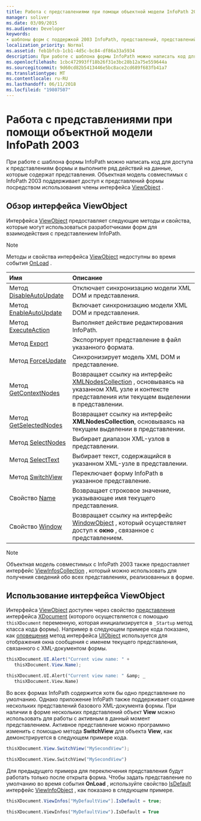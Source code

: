 ```yaml
---
title: Работа с представлениями при помощи объектной модели InfoPath 2003
manager: soliver
ms.date: 03/09/2015
ms.audience: Developer
keywords:
- шаблоны форм с поддержкой 2003 InfoPath, представлений, представлений [InfoPath 2007], совместимых с InfoPath 2003 шаблонов форм
localization_priority: Normal
ms.assetid: feb1bfcb-1cb1-4d5c-bc84-df86a33a5934
description: При работе с шаблона формы InfoPath можно написать код для доступа к представлениям формы и выполните ряд действий на данные, которые содержат представления. Объектная модель совместимых с InfoPath 2003 поддерживает доступ к представлений формы посредством использования члены интерфейса ViewObject.
ms.openlocfilehash: 1cbc472993ff18b26f31e3bc28b12a75e559644a
ms.sourcegitcommit: 9d60cd82b5413446e5bc8ace2cd689f683fb41a7
ms.translationtype: MT
ms.contentlocale: ru-RU
ms.lasthandoff: 06/11/2018
ms.locfileid: "19807507"
---
```

# <a name="work-with-views-using-the-infopath-2003-object-model"></a>Работа с представлениями при помощи объектной модели InfoPath 2003

При работе с шаблона формы InfoPath можно написать код для доступа к представлениям формы и выполните ряд действий на данные, которые содержат представления. Объектная модель совместимых с InfoPath 2003 поддерживает доступ к представлений формы посредством использования члены интерфейса [ViewObject](https://msdn.microsoft.com/library/Microsoft.Office.Interop.InfoPath.SemiTrust.ViewObject.aspx) . 
  
## <a name="overview-of-the-viewobject-interface"></a>Обзор интерфейса ViewObject

Интерфейса [ViewObject](https://msdn.microsoft.com/library/Microsoft.Office.Interop.InfoPath.SemiTrust.ViewObject.aspx) предоставляет следующие методы и свойства, которые могут использоваться разработчиками форм для взаимодействия с представлением InfoPath. 
  
> [!NOTE]
> Методы и свойства интерфейса [ViewObject](https://msdn.microsoft.com/library/Microsoft.Office.Interop.InfoPath.SemiTrust.ViewObject.aspx) недоступны во время события [OnLoad](https://msdn.microsoft.com/library/Microsoft.Office.Interop.InfoPath.SemiTrust._XDocumentEventSink2_Event.OnLoad.aspx) . 
  
|**Имя**|**Описание**|
|:-----|:-----|
|Метод [DisableAutoUpdate](https://msdn.microsoft.com/library/Microsoft.Office.Interop.InfoPath.SemiTrust.View.DisableAutoUpdate.aspx)  <br/> |Отключает синхронизацию модели XML DOM и представления.  <br/> |
|Метод [EnableAutoUpdate](https://msdn.microsoft.com/library/Microsoft.Office.Interop.InfoPath.SemiTrust.View.EnableAutoUpdate.aspx)  <br/> |Включает синхронизацию модели XML DOM и представления.  <br/> |
|Метод [ExecuteAction](https://msdn.microsoft.com/library/Microsoft.Office.Interop.InfoPath.SemiTrust.View.ExecuteAction.aspx)  <br/> |Выполняет действие редактирования InfoPath.  <br/> |
|Метод [Export](https://msdn.microsoft.com/library/Microsoft.Office.Interop.InfoPath.SemiTrust.View.Export.aspx)  <br/> |Экспортирует представление в файл указанного формата.  <br/> |
|Метод [ForceUpdate](https://msdn.microsoft.com/library/Microsoft.Office.Interop.InfoPath.SemiTrust.View.ForceUpdate.aspx)  <br/> |Синхронизирует модель XML DOM и представление.  <br/> |
|Метод [GetContextNodes](https://msdn.microsoft.com/library/Microsoft.Office.Interop.InfoPath.SemiTrust.View.GetContextNodes.aspx)  <br/> |Возвращает ссылку на интерфейс [XMLNodesCollection](https://msdn.microsoft.com/library/Microsoft.Office.Interop.InfoPath.SemiTrust.XMLNodesCollection.aspx) , основываясь на указанном XML узле и контексте представления или текущем выделении в представлении.  <br/> |
|Метод [GetSelectedNodes](https://msdn.microsoft.com/library/Microsoft.Office.Interop.InfoPath.SemiTrust.View.GetSelectedNodes.aspx)  <br/> |Возвращает ссылку на интерфейс **XMLNodesCollection**, основываясь на текущем выделении в представлении.  <br/> |
|Метод [SelectNodes](https://msdn.microsoft.com/library/Microsoft.Office.Interop.InfoPath.SemiTrust.View.SelectNodes.aspx)  <br/> |Выбирает диапазон XML-узлов в представлении.  <br/> |
|Метод [SelectText](https://msdn.microsoft.com/library/Microsoft.Office.Interop.InfoPath.SemiTrust.View.SelectText.aspx)  <br/> |Выбирает текст, содержащийся в указанном XML-узле в представлении.  <br/> |
|Метод [SwitchView](https://msdn.microsoft.com/library/Microsoft.Office.Interop.InfoPath.SemiTrust.View.SwitchView.aspx)  <br/> |Переключает форму InfoPath в указанное представление.   <br/> |
|Свойство [Name](https://msdn.microsoft.com/library/Microsoft.Office.Interop.InfoPath.SemiTrust.View.Name.aspx)  <br/> |Возвращает строковое значение, указывающее имя текущего представления.  <br/> |
|Свойство [Window](https://msdn.microsoft.com/library/Microsoft.Office.Interop.InfoPath.SemiTrust.View.Window.aspx)  <br/> |Возвращает ссылку на интерфейс [WindowObject](https://msdn.microsoft.com/library/Microsoft.Office.Interop.InfoPath.SemiTrust.WindowObject.aspx) , который осуществляет доступ к **окно** , связанное с представлением.  <br/> |
   
> [!NOTE]
> Объектная модель совместимых с InfoPath 2003 также предоставляет интерфейс [ViewInfosCollection](https://msdn.microsoft.com/library/Microsoft.Office.Interop.InfoPath.SemiTrust.ViewInfosCollection.aspx) , который можно использовать для получения сведений обо всех представлениях, реализованных в форме. 
  
## <a name="using-the-viewobject-interface"></a>Использование интерфейса ViewObject

Интерфейса [ViewObject](https://msdn.microsoft.com/library/Microsoft.Office.Interop.InfoPath.SemiTrust.ViewObject.aspx) доступен через свойство [представления](https://msdn.microsoft.com/library/Microsoft.Office.Interop.InfoPath.SemiTrust._XDocument2.View.aspx) интерфейса [XDocument](https://msdn.microsoft.com/library/Microsoft.Office.Interop.InfoPath.SemiTrust.XDocument.aspx) (которого осуществляется с помощью `thisXDocument` переменную, которая инициализируется в `_Startup` метод класса кода формы). Например в следующем примере кода показано, как [оповещения](https://msdn.microsoft.com/library/Microsoft.Office.Interop.InfoPath.SemiTrust.UI2.Alert.aspx) метод интерфейса [UIObject](https://msdn.microsoft.com/library/Microsoft.Office.Interop.InfoPath.SemiTrust.UIObject.aspx) используется для отображения окна сообщения с именем текущего представления, связанного с XML-документом формы. 
  
```cs
thisXDocument.UI.Alert("Current view name: " + 
   thisXDocument.View.Name);
```

```vb
thisXDocument.UI.Alert("Current view name: " &amp; _
   thisXDocument.View.Name)
```

Во всех формах InfoPath содержится хотя бы одно представление по умолчанию. Однако приложение InfoPath также поддерживает создание нескольких представлений базового XML-документа формы. При наличии в форме нескольких представлений объект **View** можно использовать для работы с активным в данный момент представлением. Активное представление можно программно изменить с помощью метода **SwitchView** для объекта **View**, как демонстрируется в следующем примере кода. 
  
```cs
thisXDocument.View.SwitchView("MySecondView");
```

```vb
thisXDocument.View.SwitchView("MySecondView")
```

Для предыдущего примера для переключения представления будут работать только после открыта форма. Чтобы задать представление по умолчанию во время события **OnLoad** , используйте свойство [IsDefault](https://msdn.microsoft.com/library/Microsoft.Office.Interop.InfoPath.SemiTrust.ViewInfo.IsDefault.aspx) интерфейс [ViewInfoObject](https://msdn.microsoft.com/library/Microsoft.Office.Interop.InfoPath.SemiTrust.ViewInfoObject.aspx) , как показано в следующем примере. 
  
```cs
thisXDocument.ViewInfos["MyDefaultView"].IsDefault = true;
```

```vb
thisXDocument.ViewInfos("MyDefaultView").IsDefault = True
```


